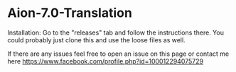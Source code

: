 # Aion-7.0-Translation

Installation:
Go to the "releases" tab and follow the instructions there. You could probably just clone this and use the loose files as well.

If there are any issues feel free to open an issue on this page or contact me here https://www.facebook.com/profile.php?id=100012294075729
